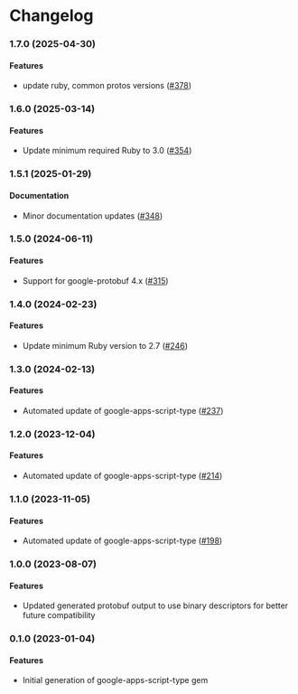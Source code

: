 # Changelog

### 1.7.0 (2025-04-30)

#### Features

* update ruby, common protos versions ([#378](https://github.com/googleapis/common-protos-ruby/issues/378)) 

### 1.6.0 (2025-03-14)

#### Features

* Update minimum required Ruby to 3.0 ([#354](https://github.com/googleapis/common-protos-ruby/issues/354)) 

### 1.5.1 (2025-01-29)

#### Documentation

* Minor documentation updates ([#348](https://github.com/googleapis/common-protos-ruby/issues/348)) 

### 1.5.0 (2024-06-11)

#### Features

* Support for google-protobuf 4.x ([#315](https://github.com/googleapis/common-protos-ruby/issues/315)) 

### 1.4.0 (2024-02-23)

#### Features

* Update minimum Ruby version to 2.7 ([#246](https://github.com/googleapis/common-protos-ruby/issues/246)) 

### 1.3.0 (2024-02-13)

#### Features

* Automated update of google-apps-script-type ([#237](https://github.com/googleapis/common-protos-ruby/issues/237)) 

### 1.2.0 (2023-12-04)

#### Features

* Automated update of google-apps-script-type ([#214](https://github.com/googleapis/common-protos-ruby/issues/214)) 

### 1.1.0 (2023-11-05)

#### Features

* Automated update of google-apps-script-type ([#198](https://github.com/googleapis/common-protos-ruby/issues/198)) 

### 1.0.0 (2023-08-07)

#### Features

* Updated generated protobuf output to use binary descriptors for better future compatibility

### 0.1.0 (2023-01-04)

#### Features

* Initial generation of google-apps-script-type gem
